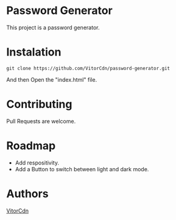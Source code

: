 # Password Generator

This project is a password generator.

# Instalation

```
git clone https://github.com/VitorCdn/password-generator.git
```

 And then Open the "index.html" file.

# Contributing

Pull Requests are welcome.

# Roadmap

<ul>
    <li>Add respositivity.</li>
    <li>Add a Button to switch between light and dark mode.</li>
</ul>

# Authors

[VitorCdn](https://github.com/VitorCdn)


